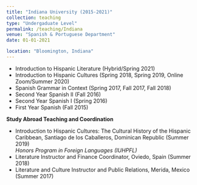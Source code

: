 ```yaml
---
title: "Indiana University (2015-2021)"
collection: teaching
type: "Undergaduate Level"
permalink: /teaching/Indiana
venue: "Spanish & Portuguese Department"
date: 01-01-2021

location: "Bloomington, Indiana"
---
```


* Introduction to Hispanic Literature (Hybrid/Spring 2021)
* Introduction to Hispanic Cultures (Spring 2018, Spring 2019, Online Zoom/Summer 2020)
* Spanish Grammar in Context (Spring 2017, Fall 2017, Fall 2018)
* Second Year Spanish II (Fall 2016)
* Second Year Spanish I (Spring 2016)
* First Year Spanish (Fall 2015)
        
**Study Abroad Teaching and Coordination**   
  - Introduction to Hispanic Cultures: The Cultural History of the Hispanic Caribbean, Santiago de los Caballeros, Dominican Republic (Summer 2019)  
_Honors Program in Foreign Languages (IUHPFL)_
  - Literature Instructor and Finance Coordinator, Oviedo, Spain (Summer 2018)
  - Literature and Culture Instructor and Public Relations, Merida, Mexico (Summer 2017)

